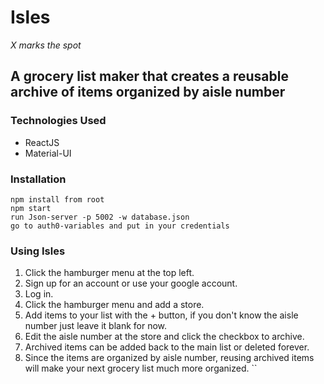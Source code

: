 
# Isles 
_X marks the spot_

## A grocery list maker that creates a reusable archive of items organized by aisle number

### Technologies Used
* ReactJS
* Material-UI

### Installation
```clone the directory
npm install from root
npm start
run Json-server -p 5002 -w database.json
go to auth0-variables and put in your credentials

```
### Using Isles
1. Click the hamburger menu at the top left.
2. Sign up for an account or use your google account.
3. Log in.
4. Click the hamburger menu and add a store.
5. Add items to your list with the + button, if you don't know the aisle number just leave it blank for now.
6. Edit the aisle number at the store and click the checkbox to archive.
7. Archived items can be added back to the main list or deleted forever.
8. Since the items are organized by aisle number, reusing archived items will make your next grocery list much more organized.
``
